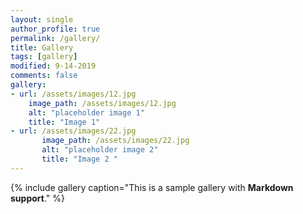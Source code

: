 ```yaml
---
layout: single
author_profile: true
permalink: /gallery/
title: Gallery
tags: [gallery]
modified: 9-14-2019
comments: false
gallery:
- url: /assets/images/12.jpg
    image_path: /assets/images/12.jpg
    alt: "placeholder image 1"
    title: "Image 1"
- url: /assets/images/22.jpg
       image_path: /assets/images/22.jpg
       alt: "placeholder image 2"
       title: "Image 2 "
---
```


{% include gallery caption="This is a sample gallery with **Markdown support**." %}

